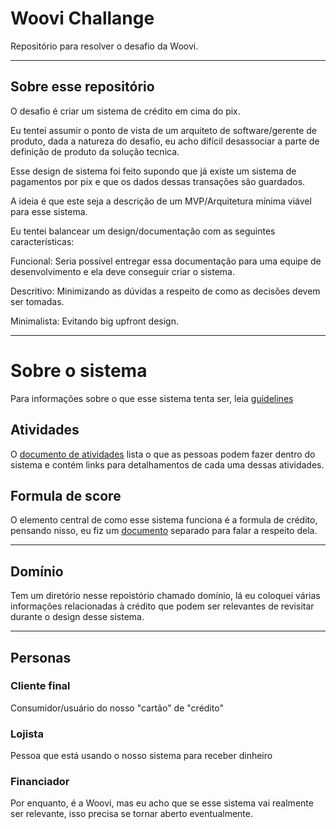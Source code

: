 # Woovi Challange

Repositório para resolver o desafio da Woovi.

<hr>


## Sobre esse repositório

O desafio é criar um sistema de crédito em cima do pix.

Eu tentei assumir o ponto de vista de um arquiteto de software/gerente de produto, dada a natureza do desafio, eu acho difícil desassociar a parte de definição de produto da solução tecnica.

Esse design de sistema foi feito supondo que já existe um sistema de pagamentos por pix e que os dados dessas transações são guardados.

A ideia é que este seja a descrição de um MVP/Arquitetura mínima viável para esse sistema.

Eu tentei balancear um design/documentação com as seguintes características:

Funcional: Seria possível entregar essa documentação para uma equipe de desenvolvimento e ela deve conseguir criar o sistema.

Descritivo: Minimizando as dúvidas a respeito de como as decisões devem ser tomadas.

Minimalista: Evitando big upfront design.

<hr>


# Sobre o sistema

Para informações sobre o que esse sistema tenta ser, leia <a href="./guidelines.md" >guidelines</a>

## Atividades

O <a href="./atividades.md">documento de atividades</a> lista o que as pessoas podem fazer dentro do sistema e contém links para detalhamentos de cada uma dessas atividades.

## Formula de score

O elemento central de como esse sistema funciona é a formula de crédito, pensando nisso, eu fiz um <a href="./formula_score.md">documento</a> separado para falar a respeito dela.

<hr>


## Domínio

Tem um diretório nesse repoistório chamado domínio, lá eu coloquei várias informações relacionadas à crédito que podem ser relevantes de revisitar durante o design desse sistema.

<hr>


## Personas

### Cliente final 
Consumidor/usuário do nosso "cartão" de "crédito"

### Lojista 
Pessoa que está usando o nosso sistema para receber dinheiro

### Financiador
Por enquanto, é a Woovi, mas eu acho que se esse sistema vai realmente ser relevante, isso precisa se tornar aberto eventualmente.